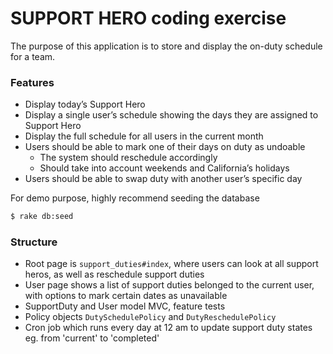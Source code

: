 # SUPPORT HERO coding exercise

The purpose of this application is to store and display the on-duty schedule for a team.

### Features
* Display today’s Support Hero
* Display a single user’s schedule showing the days they are assigned to Support Hero
* Display the full schedule for all users in the current month
* Users should be able to mark one of their days on duty as undoable
  * The system should reschedule accordingly
  * Should take into account weekends and California’s holidays
* Users should be able to swap duty with another user’s specific day

For demo purpose, highly recommend seeding the database
```sh
$ rake db:seed
```

### Structure
* Root page is `support_duties#index`, where users can look at all support heros, as well as reschedule support duties
* User page shows a list of support duties belonged to the current user, with options to mark certain dates as unavailable
* SupportDuty and User model MVC, feature tests
* Policy objects `DutySchedulePolicy` and `DutyReschedulePolicy`
* Cron job which runs every day at 12 am to update support duty states eg. from 'current' to 'completed'


